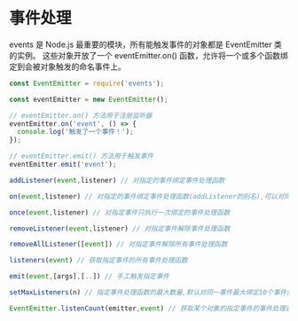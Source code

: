 # 事件处理
events 是 Node.js 最重要的模块，所有能触发事件的对象都是 EventEmitter 类的实例。 这些对象开放了一个 eventEmitter.on() 函数，允许将一个或多个函数绑定到会被对象触发的命名事件上。

``` js
const EventEmitter = require('events');

const eventEmitter = new EventEmitter();

// eventEmitter.on() 方法用于注册监听器
eventEmitter.on('event', () => {
  console.log('触发了一个事件！');
});

// eventEmitter.emit() 方法用于触发事件
eventEmitter.emit('event');
```

``` js
addListener(event,listener) // 对指定的事件绑定事件处理函数

on(event,listener) // 对指定的事件绑定事件处理函数(addListener的别名),可以对同一事件绑定不同事件处理函数

once(event,listener) // 对指定事件只执行一次绑定的事件处理函数

removeListener(event,listener) // 对指定事件解除事件处理函数

removeAllListener([event]) // 对指定事件解除所有事件处理函数

listeners(event) // 获取指定事件的所有事件处理函数

emit(event,[args],[..]) // 手工触发指定事件

setMaxListeners(n) // 指定事件处理函数的最大数量,默认对同一事件最大绑定10个事件处理函数.

EventEmitter.listenCount(emitter,event) // 获取某个对象的指定事件的事件处理函数数量
```